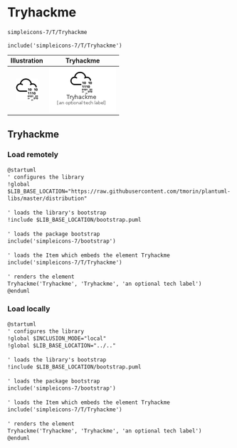 # Tryhackme


```text
simpleicons-7/T/Tryhackme
```

```text
include('simpleicons-7/T/Tryhackme')
```



| Illustration | Tryhackme |
| :---: | :---: |
| ![illustration for Illustration](../../simpleicons-7/T/Tryhackme.png) | ![illustration for Tryhackme](../../simpleicons-7/T/Tryhackme.Local.png) |




## Tryhackme

### Load remotely
```plantuml
@startuml
' configures the library
!global $LIB_BASE_LOCATION="https://raw.githubusercontent.com/tmorin/plantuml-libs/master/distribution"

' loads the library's bootstrap
!include $LIB_BASE_LOCATION/bootstrap.puml

' loads the package bootstrap
include('simpleicons-7/bootstrap')

' loads the Item which embeds the element Tryhackme
include('simpleicons-7/T/Tryhackme')

' renders the element
Tryhackme('Tryhackme', 'Tryhackme', 'an optional tech label')
@enduml
```

### Load locally
```plantuml
@startuml
' configures the library
!global $INCLUSION_MODE="local"
!global $LIB_BASE_LOCATION="../.."

' loads the library's bootstrap
!include $LIB_BASE_LOCATION/bootstrap.puml

' loads the package bootstrap
include('simpleicons-7/bootstrap')

' loads the Item which embeds the element Tryhackme
include('simpleicons-7/T/Tryhackme')

' renders the element
Tryhackme('Tryhackme', 'Tryhackme', 'an optional tech label')
@enduml
```

